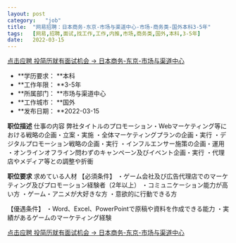 ```yaml
---
layout:	post
category:	"job"
title:	"网易招聘：日本商务-东京-市场与渠道中心-市场-商务类-国外本科3-5年"
tags:	[网易,招聘,面试,找工作,工作,内推,市场,商务类,国外,本科,3-5年]
date:	2022-03-15
---
```


[点击应聘 投简历就有面试机会 -> 日本商务-东京-市场与渠道中心](http://mobile.bole.netease.com/bole/boleDetail?id=38569&employeeId=346f03c3cda5f04c&key=all)



- **学历要求： **本科
- **工作年限： **3-5年
- **所属部门： **市场与渠道中心
- **工作城市： **国外
- **发布日期： **2022-03-15



**职位描述**
仕事の内容
弊社タイトルのプロモーション・Webマーケティング等における戦略の企画・立案・実施
・全体マーケティングプランの企画・実行
・デジタルプロモーション戦略の企画・実行
・インフルエンサー施策の企画・運用
・オンラインオフライン問わずのキャンペーン及びイベント企画・実行
・代理店やメディア等との調整や折衝







**职位要求**
求めている人材
【必須条件】
・ゲーム会社及び広告代理店でのマーケティング及びプロモーション経験者（2年以上）
・コミュニケーション能力が高い方
・ゲーム・アニメが大好きな方
・意欲的に行動できる方

【優遇条件】
・Word、Excel、PowerPointで原稿や資料を作成できる能力
・実績があるゲームのマーケティング経験




[点击应聘 投简历就有面试机会 -> 日本商务-东京-市场与渠道中心](http://mobile.bole.netease.com/bole/boleDetail?id=38569&employeeId=346f03c3cda5f04c&key=all)